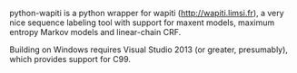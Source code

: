 python-wapiti is a python wrapper for wapiti (http://wapiti.limsi.fr), a very nice sequence labeling
tool with support for maxent models, maximum entropy Markov models and linear-chain CRF. 

Building on Windows requires Visual Studio 2013 (or greater, presumably), which provides support for C99.
